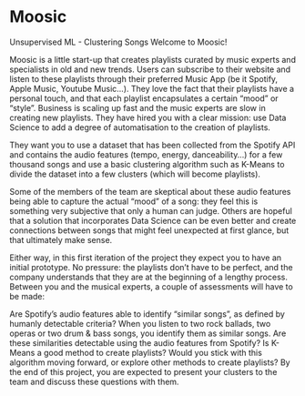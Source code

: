 # Moosic
Unsupervised ML - Clustering Songs
Welcome to Moosic!

Moosic is a little start-up that creates playlists curated by music experts and specialists in old and new trends. Users can subscribe to their website and listen to these playlists through their preferred Music App (be it Spotify, Apple Music, Youtube Music…). They love the fact that their playlists have a personal touch, and that each playlist encapsulates a certain “mood” or “style”.
Business is scaling up fast and the music experts are slow in creating new playlists. They have hired you with a clear mission: use Data Science to add a degree of automatisation to the creation of playlists.

They want you to use a dataset that has been collected from the Spotify API and contains the audio features (tempo, energy, danceability…) for a few thousand songs and use a basic clustering algorithm such as K-Means to divide the dataset into a few clusters (which will become playlists).

Some of the members of the team are skeptical about these audio features being able to capture the actual “mood” of a song: they feel this is something very subjective that only a human can judge. Others are hopeful that a solution that incorporates Data Science can be even better and create connections between songs that might feel unexpected at first glance, but that ultimately make sense.

Either way, in this first iteration of the project they expect you to have an initial prototype. No pressure: the playlists don’t have to be perfect, and the company understands that they are at the beginning of a lengthy process. Between you and the musical experts, a couple of assessments will have to be made:

Are Spotify’s audio features able to identify “similar songs”, as defined by humanly detectable criteria? When you listen to two rock ballads, two operas or two drum & bass songs, you identify them as similar songs. Are these similarities detectable using the audio features from Spotify?
Is K-Means a good method to create playlists? Would you stick with this algorithm moving forward, or explore other methods to create playlists?
By the end of this project, you are expected to present your clusters to the team and discuss these questions with them.
